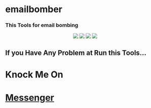 # emailbomber
### This Tools for email bombing

<p align="center">
  <img src="https://img.shields.io/badge/Email-Bomber-brightgreen">
  <img src="https://img.shields.io/badge/Developed%20by-TaNviiR--RiiYaD-orange">
  <img src="https://img.shields.io/badge/version-2.0.1-red">
  <img src="https://img.shields.io/badge/MADE%20IN-BANGLADESH-cyan">
</p>

## If you Have Any Problem at Run this Tools... 
# Knock Me On 
# [Messenger](https://m.me/mrtanviir)
